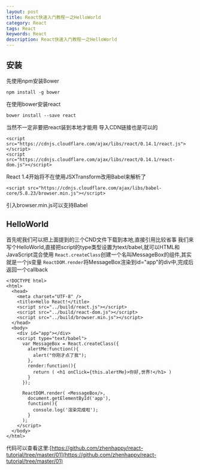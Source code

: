 ```yaml
---
layout: post
title: React快速入门教程一之HelloWorld
category: React
tags: React
keywords: React
description: React快速入门教程一之HelloWorld
---
```


## 安装
先使用npm安装Bower

    npm install -g bower

在使用bower安装react

    bower install --save react

当然不一定非要把react装到本地才能用
导入CDN链接也是可以的

    <script src="https://cdnjs.cloudflare.com/ajax/libs/react/0.14.1/react.js"></script>
    <script src="https://cdnjs.cloudflare.com/ajax/libs/react/0.14.1/react-dom.js"></script>

React 1.4开始将不在使用JSXTransform改用Babel来解析了

    <script src="https://cdnjs.cloudflare.com/ajax/libs/babel-core/5.8.23/browser.min.js"></script>

引入browser.min.js可以支持Babel

## HelloWorld
首先呢我们可以把上面提到的三个CND文件下载到本地,直接引用比较省事
我们来写个HelloWorld,直接把script的type类型设置为text/babel,就可以HTML和JavaScript混合使用
`React.createClass`创建一个名叫MessageBox的组件,其实就是一个js变量
`ReactDOM.render`将MessageBox渲染到id="app"的div中,完成后返回一个callback

    <!DOCTYPE html>
    <html>
      <head>
        <meta charset="UTF-8" />
        <title>Hello React!</title>
        <script src="../build/react.js"></script>
        <script src="../build/react-dom.js"></script>
        <script src="../build/browser.min.js"></script>
      </head>
      <body>
        <div id="app"></div>
        <script type="text/babel">
          var MessageBox = React.createClass({
            alertMe:function(){
              alert("你刚才点了我");
            },
            render:function(){
              return ( <h1 onClick={this.alertMe}>你好,世界!</h1> )
            }
          });

          ReactDOM.render( <MessageBox/>,
            document.getElementById('app'),
            function(){
              console.log('渲染完成啦');
            }
          );
        </script>
      </body>
    </html>

代码可以查看这里:[https://github.com/zhenhappy/react-tutorial/tree/master/01](https://github.com/zhenhappy/react-tutorial/tree/master/01)
